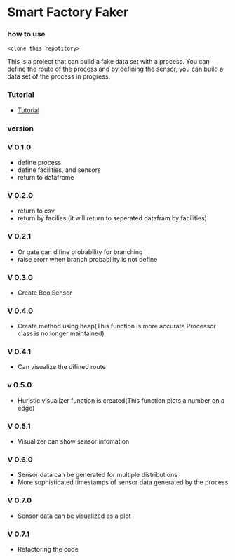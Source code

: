 # Smart Factory Faker

### how to use
```shell
<clone this repotitory>
```

This is a project that can build a fake data set with a process.
You can define the route of the process and by defining the sensor, you can build a data set of the process in progress.

### Tutorial
* [Tutorial](https://github.com/HyoungSooo/smart-factory-faker/blob/main/tutorial.ipynb)

### version

### V 0.1.0
* define process
* define facilities, and sensors
* return to dataframe

### V 0.2.0
* return to csv
* return by facilies (it will return to seperated datafram by facilities)

### V 0.2.1
* Or gate can difine probability for branching
* raise erorr when branch probability is not define

### V 0.3.0
* Create BoolSensor

### V 0.4.0
* Create method using heap(This function is more accurate Processor class is no longer maintained)

### V 0.4.1
* Can visualize the difined route

### v 0.5.0
* Huristic visualizer function is created(This function plots a number on a edge)

### V 0.5.1
* Visualizer can show sensor infomation

### V 0.6.0
* Sensor data can be generated for multiple distributions
* More sophisticated timestamps of sensor data generated by the process

### V 0.7.0
* Sensor data can be visualized as a plot

### V 0.7.1
* Refactoring the code